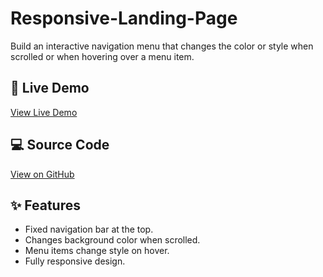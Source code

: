 # Responsive-Landing-Page

Build an interactive navigation menu that changes the color or style when scrolled or when hovering over a menu item.

## 🔗 Live Demo
[View Live Demo](https://areesha797.github.io/Responsive-Landing-Page/)

## 💻 Source Code
[View on GitHub](https://github.com/areesha797/Responsive-Landing-Page)

## ✨ Features
- Fixed navigation bar at the top.
- Changes background color when scrolled.
- Menu items change style on hover.
- Fully responsive design.
